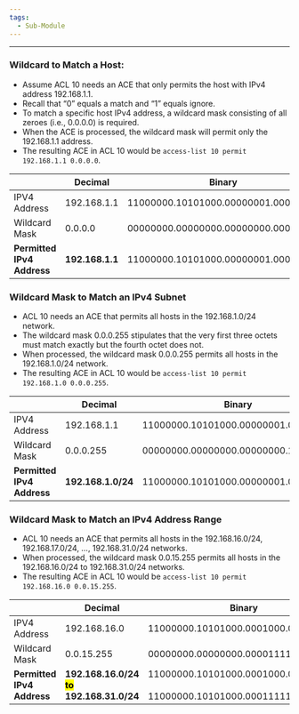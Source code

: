 ```yaml
---
tags:
  - Sub-Module
---
```

---
### Wildcard to Match a Host: 

- Assume ACL 10 needs an ACE that only permits the host with IPv4 address 192.168.1.1. 
- Recall that “0” equals a match and “1” equals ignore. 
- To match a specific host IPv4 address, a wildcard mask consisting of all zeroes (i.e., 0.0.0.0) is required.
- When the ACE is processed, the wildcard mask will permit only the 192.168.1.1 address. 
- The resulting ACE in ACL 10 would be `access-list 10 permit 192.168.1.1 0.0.0.0`.

|                            | Decimal         | Binary                              |
| -------------------------- | --------------- | ----------------------------------- |
| IPV4 Address               | 192.168.1.1     | 11000000.10101000.00000001.00000001 |
| Wildcard Mask              | 0.0.0.0         | 00000000.00000000.00000000.00000000 |
| **Permitted IPv4 Address** | **192.168.1.1** | 11000000.10101000.00000001.00000001 |

### Wildcard Mask to Match an IPv4 Subnet

- ACL 10 needs an ACE that permits all hosts in the 192.168.1.0/24 network. 
- The wildcard mask 0.0.0.255 stipulates that the very first three octets must match exactly but the fourth octet does not.
- When processed, the wildcard mask 0.0.0.255 permits all hosts in the 192.168.1.0/24 network. 
- The resulting ACE in ACL 10 would be `access-list 10 permit 192.168.1.0 0.0.0.255`.

|                            | Decimal            | Binary                              |
| -------------------------- | ------------------ | ----------------------------------- |
| IPV4 Address               | 192.168.1.1        | 11000000.10101000.00000001.00000001 |
| Wildcard Mask              | 0.0.0.255          | 00000000.00000000.00000000.11111111 |
| **Permitted IPv4 Address** | **192.168.1.0/24** | 11000000.10101000.00000001.00000000 |

### Wildcard Mask to Match an IPv4 Address Range

- ACL 10 needs an ACE that permits all hosts in the 192.168.16.0/24, 192.168.17.0/24, …, 192.168.31.0/24 networks. 
- When processed, the wildcard mask 0.0.15.255 permits all hosts in the 192.168.16.0/24 to 192.168.31.0/24 networks. 
- The resulting ACE in ACL 10 would be `access-list 10 permit 192.168.16.0 0.0.15.255`.

|                            | Decimal                                                                       | Binary                                                                        |
| -------------------------- | ----------------------------------------------------------------------------- | ----------------------------------------------------------------------------- |
| IPV4 Address               | 192.168.16.0                                                                  | 11000000.10101000.0001000.00000000                                            |
| Wildcard Mask              | 0.0.15.255                                                                    | 00000000.00000000.00001111.11111111                                           |
| **Permitted IPv4 Address** | **192.168.16.0/24<br><mark class="hltr-yellow">to</mark><br>192.168.31.0/24** | 11000000.10101000.0001000.00000000<br><br>11000000.10101000.00011111.00000000 |
